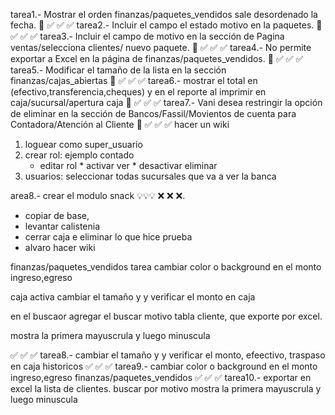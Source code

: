 tarea1.- Mostrar el orden finanzas/paquetes_vendidos sale desordenado la fecha. 💯 ✅ ✅ ✅
tarea2.- Incluir el campo el estado motivo en la paquetes. 💯 ✅ ✅ ✅
tarea3.- Incluir el campo de motivo en la sección de Pagina ventas/selecciona clientes/ nuevo paquete. 💯 ✅ ✅ ✅
tarea4.- No permite exportar a Excel en la página de finanzas/paquetes_vendidos. 💯 ✅ ✅ ✅
tarea5.- Modificar el tamaño de la lista en la sección finanzas/cajas_abiertas 💯 ✅ ✅ ✅
tarea6.- mostrar el total en (efectivo,transferencia,cheques) y en el reporte al imprimir  en caja/sucursal/apertura caja 💯 ✅ ✅ ✅
tarea7.- Vani desea restringir la opción de eliminar en la sección de Bancos/Fassil/Movientos de cuenta  para Contadora/Atención al Cliente 💯 ✅ ✅ ✅ hacer un wiki


1. loguear como super_usuario
2. crear rol: ejemplo contado
    * editar rol
          * activar ver
          * desactivar eliminar
3. usuarios: seleccionar todas sucursales que va a ver la banca



area8.- crear el modulo snack 💡💡💡 ❌ ❌ ❌.

* copiar de base,
* levantar calistenia
* cerrar caja e eliminar lo que hice prueba
* alvaro hacer wiki




<!-- text-transform: capitalize
text-transform: uppercase;
text-transform: lowercase; -->


finanzas/paquetes_vendidos
tarea cambiar color o background en el monto ingreso,egreso

caja activa
cambiar el tamaño y y verificar el monto en caja

en el buscaor agregar el buscar motivo
tabla cliente, que exporte por excel.

mostra la primera mayuscrula y luego minuscula


✅ ✅ ✅ tarea8.- cambiar el tamaño y y verificar el monto, efeectivo, traspaso en caja historicos
✅ ✅ ✅ tarea9.- cambiar color o background en el monto ingreso,egreso      finanzas/paquetes_vendidos
✅ ✅ ✅ tarea10.- exportar en excel la lista de clientes.
        buscar por motivo
        mostra la primera mayuscrula y luego minuscula
